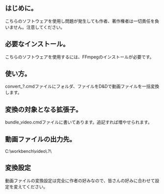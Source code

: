 ## はじめに。
こちらのソフトウェアを使用し問題が発生しても作者、著作権者は一切責任を負いません。注意してください。
## 必要なインストール。
こちらのソフトウェアを使用するには、FFmpegのインストールが必要です。
## 使い方。
convert_?.cmdファイルにフォルダ、ファイルをD&Dで動画ファイルを一括変換します。
## 変換の対象となる拡張子。
bundle_video.cmdファイルに書いてあります。追記すれば増やせられます。
## 動画ファイルの出力先。
C:\workbench\video\\.?\
## 変換設定
動画ファイルの変換設定は完全に作者の好みなので、皆さんの好みに合わせて設定を変えてください。
